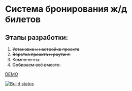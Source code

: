 # Система бронирования ж/д билетов

## Этапы разработки:

1. ~~Установка и настройка проекта~~
1. ~~Вёрстка проекта и роутинг.~~
1. ~~Компоненты.~~
1. ~~Собираем всё вместе.~~

[DEMO](https://sergexy.github.io/fe/)

[![Build status](https://ci.appveyor.com/api/projects/status/ydeimhgv009o1pbo?svg=true)](https://ci.appveyor.com/project/SergExy/fe)

